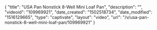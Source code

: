 {
    "title": "USA Pan Nonstick 8-Well Mini Loaf Pan",
    "description": "",
    "videoid": "109969921",
    "date_created": "1502518734",
    "date_modified": "1516129665",
    "type": "captivate",
    "layout": "video",
    "url": "\/v\/usa-pan-nonstick-8-well-mini-loaf-pan\/109969921"
}
